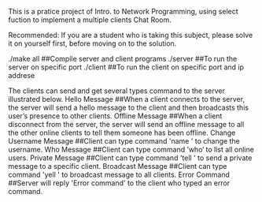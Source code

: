 This is a pratice project of Intro. to Network Programming, using select fuction to implement a multiple clients Chat Room.

Recommended: If you are a student who is taking this subject, please solve it on yourself first, before moving on to the solution.

./make all
##Compile server and client programs
./server <SERVER PORT> 
##To run the server on specific port
./client <SERVER IP> <SERVER PORT>
##To run the client on specific port and ip addrese <!using '127.0.0.1' to connect to local host>

The clients can send and get several types command to the server illustrated below.
Hello Message
##When a client connects to the server, the server will send a hello message to the client and then broadcasts this user’s presence to other clients.
Offline Message
##When a client disconnect from the server, the server will send an offline message to all the other online clients to tell them someone has been offline.
Change Username Message
##Client can type command 'name <NEW USERNAME>' to change the username.
Who Message
##Client can type command ’who‘ to list all online users.
Private Message
##Client can type command 'tell <USERNAME> <MESSAGE>' to send a private message to a specific client.
Broadcast Message
##Client can type command 'yell <MESSAGE>' to broadcast message to all clients.
Error Command
##Server will reply 'Error command' to the client who typed an error command.
